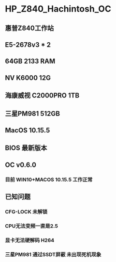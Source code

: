 # HP_Z840_Hachintosh_OC
## 惠普Z840工作站 
## E5-2678v3 * 2
## 64GB 2133 RAM
## NV K6000 12G 
## 海康威视 C2000PRO 1TB 
## 三星PM981 512GB
## MacOS 10.15.5 
## BIOS 最新版本 
## OC v0.6.0

### 目前 WIN10+MACOS 10.15.5 工作正常
## 已知问题
### CFG-LOCK 未解锁 
### CPU无法变频一直是2.5
### 显卡无法硬解码 H264 
### 三星PM981 通过SSDT屏蔽 未出现死机现象